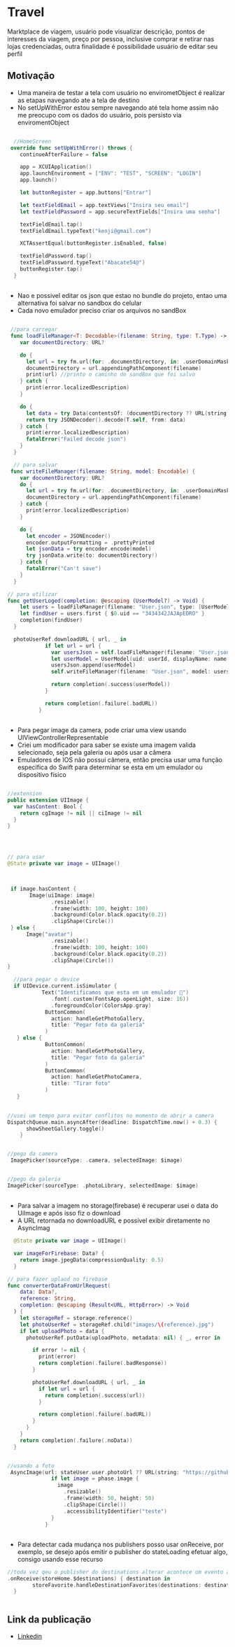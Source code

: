 # Travel
Marktplace de viagem, usuário pode visualizar descrição, pontos de interesses da viagem, preço por pessoa, inclusive comprar e retirar nas lojas credenciadas, outra finalidade é possibilidade usuário de editar seu perfil

## Motivação
- Uma maneira de testar a tela com usuário no envirometObject é realizar as etapas navegando ate a tela de destino
- No setUpWithError estou sempre navegando até tela home assim não me preocupo com os dados do usuário, pois  persisto via enviromentObject



```swift

  //HomeScreen
 override func setUpWithError() throws {
    continueAfterFailure = false

    app = XCUIApplication()
    app.launchEnvironment = ["ENV": "TEST", "SCREEN": "LOGIN"]
    app.launch()

    let buttonRegister = app.buttons["Entrar"]

    let textFieldEmail = app.textViews["Insira seu email"]
    let textFieldPassword = app.secureTextFields["Insira uma senha"]

    textFieldEmail.tap()
    textFieldEmail.typeText("kenji@gmail.com")

    XCTAssertEqual(buttonRegister.isEnabled, false)

    textFieldPassword.tap()
    textFieldPassword.typeText("Abacate54@")
    buttonRegister.tap()
  }


```



##
- Nao e possivel editar os json que estao no bundle do projeto, entao uma alternativa foi salvar no sandbox do celular
- Cada  novo emulador preciso criar os arquivos no sandBox


```swift

 //para carregar
 func loadFileManager<T: Decodable>(filename: String, type: T.Type) -> T {
    var documentDirectory: URL?

    do {
      let url = try fm.url(for: .documentDirectory, in: .userDomainMask, appropriateFor: nil, create: false)
      documentDirectory = url.appendingPathComponent(filename)
      print(url) //printo o caminho do sandBox que foi salvo
    } catch {
      print(error.localizedDescription)
    }

    do {
      let data = try Data(contentsOf: (documentDirectory ?? URL(string: ""))!)
      return try JSONDecoder().decode(T.self, from: data)
    } catch {
      print(error.localizedDescription)
      fatalError("Failed decode json")
    }
  }

  // para salvar
 func writeFileManager(filename: String, model: Encodable) {
    var documentDirectory: URL?
    do {
      let url = try fm.url(for: .documentDirectory, in: .userDomainMask, appropriateFor: nil, create: false)
      documentDirectory = url.appendingPathComponent(filename)
    } catch {
      print(error.localizedDescription)
    }

    do {
      let encoder = JSONEncoder()
      encoder.outputFormatting = .prettyPrinted
      let jsonData = try encoder.encode(model)
      try jsonData.write(to: documentDirectory!)
    } catch {
      fatalError("Can't save")
    }
  }

// para utilizar
func getUserLoged(completion: @escaping (UserModel?) -> Void) {
    let users = loadFileManager(filename: "User.json", type: [UserModel].self)
    let findUser = users.first { $0.uid == "3434342JAJApEDRO" }
    completion(findUser)
  }

  photoUserRef.downloadURL { url, _ in
            if let url = url {
              var usersJson = self.loadFileManager(filename: "User.json", type: [UserModel].self)
              let userModel = UserModel(uid: userId, displayName: name, photoUrl: url, email: email)
              usersJson.append(userModel)
              self.writeFileManager(filename: "User.json", model: usersJson)

              return completion(.success(userModel))
            }

            return completion(.failure(.badURL))
          }

```
##
- Para pegar image da camera, pode criar uma view usando UIViewControllerRepresentable
- Criei um modificador para saber se existe uma imagem valida selecionado, seja pela galeria ou após usar a câmera
- Emuladores de IOS não possui câmera, então precisa usar uma função específica do Swift para determinar se esta em um emulador ou dispositivo fisico

```swift

//extension
public extension UIImage {
  var hasContent: Bool {
    return cgImage != nil || ciImage != nil
  }
}




// para usar
@State private var image = UIImage()


  
 if image.hasContent {
       Image(uiImage: image)
              .resizable()
              .frame(width: 100, height: 100)
              .background(Color.black.opacity(0.2))
              .clipShape(Circle())
 } else {
      Image("avatar")
              .resizable()
              .frame(width: 100, height: 100)
              .background(Color.black.opacity(0.2))
              .clipShape(Circle())
}

  //para pegar o device
  if UIDevice.current.isSimulator {
           Text("Identificamos que esta em um emulador 🥲")
              .font(.custom(FontsApp.openLight, size: 16))
              .foregroundColor(ColorsApp.gray)
            ButtonCommon(
              action: handleGetPhotoGallery,
              title: "Pegar foto da galeria"
            )
   } else {
            ButtonCommon(
              action: handleGetPhotoGallery,
              title: "Pegar foto da galeria"
            )
            ButtonCommon(
              action: handleGetPhotoCamera,
              title: "Tirar foto"
            )
   }
 

//usei um tempo para evitar conflitos no momento de abrir a camera
DispatchQueue.main.asyncAfter(deadline: DispatchTime.now() + 0.3) {
      showSheetGallery.toggle()
    }


//pego da camera
 ImagePicker(sourceType: .camera, selectedImage: $image)


//pego da galeria
ImagePicker(sourceType: .photoLibrary, selectedImage: $image)


```

##
- Para salvar a imagem no storage(firebase)  é recuperar   usei o data do UiImage e após isso fiz o download
- A  URL retornada no downloadURL e possível exibir diretamente no AsyncImag

```swift
  @State private var image = UIImage()

  var imageForFirebase: Data? {
    return image.jpegData(compressionQuality: 0.5)
  }

// para fazer uplaod no firebase
func converterDataFromUrlRequest(
    data: Data?,
    reference: String,
    completion: @escaping (Result<URL, HttpError>) -> Void
  ) {
    let storageRef = storage.reference()
    let photoUserRef = storageRef.child("images/\(reference).jpg")
    if let uploadPhoto = data {
      photoUserRef.putData(uploadPhoto, metadata: nil) { _, error in

        if error != nil {
          print(error)
          return completion(.failure(.badResponse))
        }

        photoUserRef.downloadURL { url, _ in
          if let url = url {
            return completion(.success(url))
          }

          return completion(.failure(.badURL))
        }
      }
    }
    return completion(.failure(.noData))
  }


//usando a foto
 AsyncImage(url: stateUser.user.photoUrl ?? URL(string: "https://github.com/kenjimaeda54.png")) { phase in
              if let image = phase.image {
                image
                  .resizable()
                  .frame(width: 50, height: 50)
                  .clipShape(Circle())
                  .accessibilityIdentifier("teste")
              }
            }

```

##
- Para detectar cada mudança nos publishers posso usar onReceive, por exemplo, se desejo após emitir o publisher do stateLoading efetuar algo, consigo usando esse recurso

```swift
//toda vez qeu o publisher do destinations alterar acontece um evento aqui
.onReceive(storeHome.$destinations) { destination in
        storeFavorite.handleDestinationFavorites(destinations: destination)
  }



```

## Link da publicação
- [Linkedin](https://www.linkedin.com/posts/kenjimaeda1233_firebase-swiftui-ios-activity-7128336421202870272-N21t?utm_source=share&utm_medium=member_desktop)







